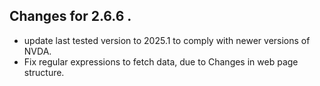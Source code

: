## Changes for 2.6.6 .

*	update last tested version to 2025.1 to comply with newer versions of NVDA.
*	Fix regular expressions to fetch data, due to Changes in web page structure.
